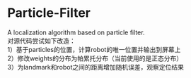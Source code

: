 # Particle-Filter
A localization algorithm based on particle filter.  
对源代码尝试如下改造：  
1）基于particles的位置，计算robot的唯一位置并输出到屏幕上  
2）修改weights的分布为帕累托分布（当前使用的是正态分布）  
3）为landmark和robot之间的距离增加随机误差，观察定位结果

